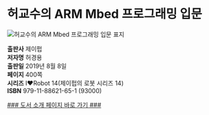 # 허교수의 ARM Mbed 프로그래밍 입문

![허교수의 ARM Mbed 프로그래밍 입문 표지](http://image.yes24.com/Goods/77132174/800x0)

**출판사** 제이펍  
**저자명** 허경용    
**출판일** 2019년 8월 8일  
**페이지** 400쪽  
**시리즈** I♥️Robot 14(제이펍의 로봇 시리즈 14)  
**ISBN** 979-11-88621-65-1 (93000)  

[### 도서 소개 페이지 바로 가기 ###](https://jpub.tistory.com/942)  
